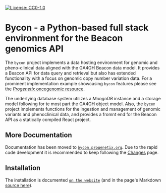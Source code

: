 [![License: CC0-1.0](https://img.shields.io/badge/License-CC0%201.0-lightgrey.svg)](http://creativecommons.org/publicdomain/zero/1.0/)

# Bycon - a Python-based full stack environment for the Beacon genomics API

The `bycon` project implements a data hosting environment for genomic and pheno-clinical data aligned with the GA4GH Beacon data model. It provides a Beacon API for data query and retrieval but also has extended functionality with a focus on genomic copy number variation data. For a prominent implementation example showcasing `bycon` features please see the [*Progenetix* oncogenomic resource](https://progenetix.org).

The underlying database system utilizes a _MongoDB_ instance and a storage model following for te most part the GA4GH object model. Also, the `bycon` project implements functions for the ingestion and management of  genomic variants and phenoclinical data, and provides a fromnt end for the Beacon API as a statically compiled React project.

## More Documentation

Documentation has been moved to [`bycon.progenetix.org`](http://bycon.progenetix.org).
Due to the rapid code development it is recommended to keep following the [Changes](http://bycon.progenetix.org/changes/)
page.

## Installation

The installation is documented [`on the website`](http://bycon.progenetix.org/installation/)
(and in the page's Markdown [source here](./docs/installation.md)).
